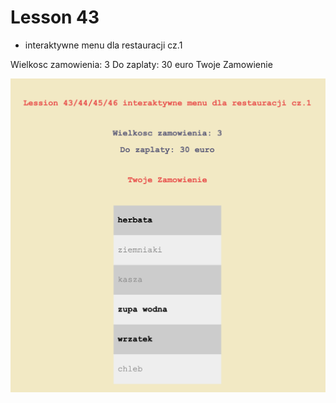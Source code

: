 # Lesson 43
- interaktywne menu dla restauracji cz.1

Wielkosc zamowienia: 3
Do zaplaty: 30 euro
Twoje Zamowienie

![img](./assets/img.png)